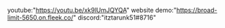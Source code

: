youtube:"https://youtu.be/xk9lUmJQYQA"
website demo:"https://broad-limit-5650.on.fleek.co/"
discord:"itztarunk51#8716"
